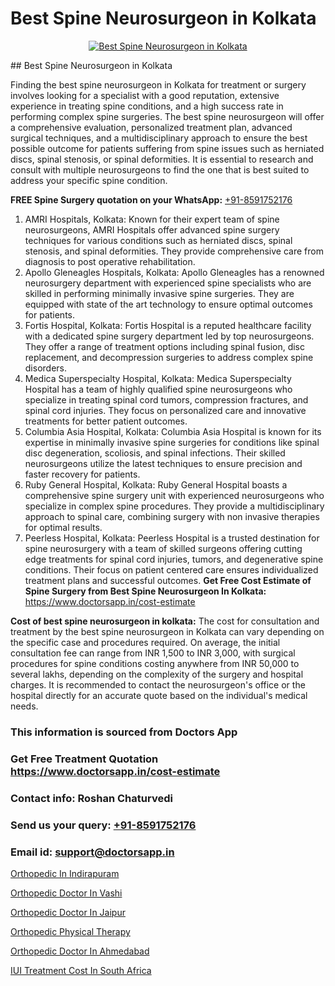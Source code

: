 # Best Spine Neurosurgeon in Kolkata

<p align="center">
  <a href="null">
    <img src="null" alt="Best Spine Neurosurgeon in Kolkata">
  </a>
</p>
## Best Spine Neurosurgeon in Kolkata

Finding the best spine neurosurgeon in Kolkata for treatment or surgery involves looking for a specialist with a good reputation, extensive experience in treating spine conditions, and a high success rate in performing complex spine surgeries. The best spine neurosurgeon will offer a comprehensive evaluation, personalized treatment plan, advanced surgical techniques, and a multidisciplinary approach to ensure the best possible outcome for patients suffering from spine issues such as herniated discs, spinal stenosis, or spinal deformities. It is essential to research and consult with multiple neurosurgeons to find the one that is best suited to address your specific spine condition.

**FREE Spine Surgery quotation on your WhatsApp:**  [+91-8591752176](https://api.whatsapp.com/send?phone=8591752176)

1) AMRI Hospitals, Kolkata: Known for their expert team of spine neurosurgeons, AMRI Hospitals offer advanced spine surgery techniques for various conditions such as herniated discs, spinal stenosis, and spinal deformities. They provide comprehensive care from diagnosis to post operative rehabilitation.
2) Apollo Gleneagles Hospitals, Kolkata: Apollo Gleneagles has a renowned neurosurgery department with experienced spine specialists who are skilled in performing minimally invasive spine surgeries. They are equipped with state of the art technology to ensure optimal outcomes for patients.
3) Fortis Hospital, Kolkata: Fortis Hospital is a reputed healthcare facility with a dedicated spine surgery department led by top neurosurgeons. They offer a range of treatment options including spinal fusion, disc replacement, and decompression surgeries to address complex spine disorders.
4) Medica Superspecialty Hospital, Kolkata: Medica Superspecialty Hospital has a team of highly qualified spine neurosurgeons who specialize in treating spinal cord tumors, compression fractures, and spinal cord injuries. They focus on personalized care and innovative treatments for better patient outcomes.
5) Columbia Asia Hospital, Kolkata: Columbia Asia Hospital is known for its expertise in minimally invasive spine surgeries for conditions like spinal disc degeneration, scoliosis, and spinal infections. Their skilled neurosurgeons utilize the latest techniques to ensure precision and faster recovery for patients.
6) Ruby General Hospital, Kolkata: Ruby General Hospital boasts a comprehensive spine surgery unit with experienced neurosurgeons who specialize in complex spine procedures. They provide a multidisciplinary approach to spinal care, combining surgery with non invasive therapies for optimal results.
7) Peerless Hospital, Kolkata: Peerless Hospital is a trusted destination for spine neurosurgery with a team of skilled surgeons offering cutting edge treatments for spinal cord injuries, tumors, and degenerative spine conditions. Their focus on patient centered care ensures individualized treatment plans and successful outcomes.
**Get Free Cost Estimate of Spine Surgery from Best Spine Neurosurgeon In Kolkata:** https://www.doctorsapp.in/cost-estimate

**Cost of best spine neurosurgeon in kolkata:**
The cost for consultation and treatment by the best spine neurosurgeon in Kolkata can vary depending on the specific case and procedures required. On average, the initial consultation fee can range from INR 1,500 to INR 3,000, with surgical procedures for spine conditions costing anywhere from INR 50,000 to several lakhs, depending on the complexity of the surgery and hospital charges. It is recommended to contact the neurosurgeon's office or the hospital directly for an accurate quote based on the individual's medical needs.

### This information is sourced from Doctors App 
### Get Free Treatment Quotation https://www.doctorsapp.in/cost-estimate
### Contact info: Roshan Chaturvedi 
### Send us your query: [+91-8591752176](https://api.whatsapp.com/send?phone=8591752176) 
### Email id: support@doctorsapp.in

[Orthopedic In Indirapuram](https://www.linkedin.com/pulse/orthopedic-indirapuram-doctorsapp-rajshahi-ox0ge?trackingId=POETiyE6vzgHJBAY49aa1Q%3D%3D&lipi=urn%3Ali%3Apage%3Ad_flagship3_company_admin%3BtGKQvLKET%2FOkWlJl4W0MBA%3D%3D)

[Orthopedic Doctor In Vashi](https://www.linkedin.com/pulse/orthopedic-doctor-vashi-doctorsapp-united-arab-emirates-w3gse?trackingId=3NkGU5%2BMk57HfFgkEE0Kpg%3D%3D&lipi=urn%3Ali%3Apage%3Ad_flagship3_company_admin%3Bc8cvKR%2BzQDObJJNC2LloLw%3D%3D)

[Orthopedic Doctor In Jaipur](https://medium.com/@vimalrana22/orthopedic-doctor-in-jaipur-cab5aa22cd63)

[Orthopedic Physical Therapy](https://medium.com/@vimalrana22/orthopedic-physical-therapy-9272305cf349)

[Orthopedic Doctor In Ahmedabad](https://doctors-apps.github.io/doctorsapp/orthopedic-doctor-in-ahmedabad)

[IUI Treatment Cost In South Africa](https://doctors-apps.github.io/doctorsapp/iui-treatment-cost-in-south-africa)

